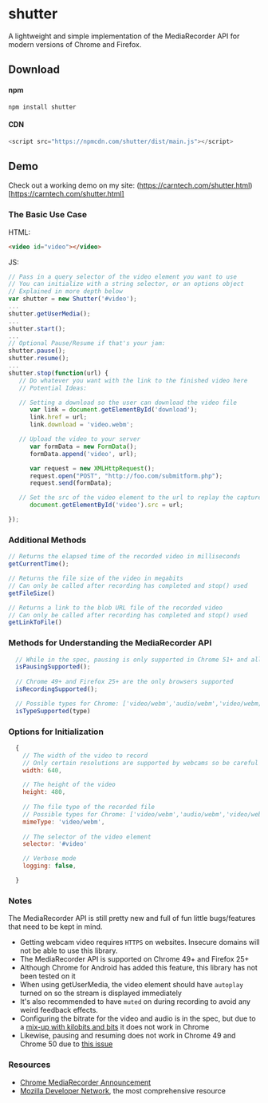 # shutter 

A lightweight and simple implementation of the MediaRecorder API for modern versions of Chrome and Firefox. 

## Download

#### npm
```
npm install shutter
```

#### CDN

```js
<script src="https://npmcdn.com/shutter/dist/main.js"></script>
```

## Demo

Check out a working demo on my site: (https://carntech.com/shutter.html)[https://carntech.com/shutter.html]


### The Basic Use Case

HTML:
```html
<video id="video"></video>
```

JS:
```js
// Pass in a query selector of the video element you want to use
// You can initialize with a string selector, or an options object
// Explained in more depth below
var shutter = new Shutter('#video');
...
shutter.getUserMedia();
...
shutter.start();
...
// Optional Pause/Resume if that's your jam: 
shutter.pause();
shutter.resume();
...
shutter.stop(function(url) {
   // Do whatever you want with the link to the finished video here
   // Potential Ideas:

   // Setting a download so the user can download the video file
      var link = document.getElementById('download');
      link.href = url;
      link.download = 'video.webm';

   // Upload the video to your server
      var formData = new FormData();
      formData.append('video', url);

      var request = new XMLHttpRequest();
      request.open("POST", "http://foo.com/submitform.php");
      request.send(formData);

   // Set the src of the video element to the url to replay the captured footage
      document.getElementById('video').src = url;

});

```



### Additional Methods


``` js
// Returns the elapsed time of the recorded video in milliseconds
getCurrentTime();

// Returns the file size of the video in megabits
// Can only be called after recording has completed and stop() used
getFileSize() 

// Returns a link to the blob URL file of the recorded video
// Can only be called after recording has completed and stop() used
getLinkToFile()

```

### Methods for Understanding the MediaRecorder API

```js
  // While in the spec, pausing is only supported in Chrome 51+ and all Firefox
  isPausingSupported();
  
  // Chrome 49+ and Firefox 25+ are the only browsers supported
  isRecordingSupported();

  // Possible types for Chrome: ['video/webm','audio/webm','video/webm;codecs=vp8','video/webm;codecs=vp9'];
  isTypeSupported(type)
```

### Options for Initialization

```js
  {
    // The width of the video to record
    // Only certain resolutions are supported by webcams so be careful
    width: 640,

    // The height of the video
    height: 480,
    
    // The file type of the recorded file
    // Possible types for Chrome: ['video/webm','audio/webm','video/webm;codecs=vp8','video/webm;codecs=vp9'];
    mimeType: 'video/webm',
    
    // The selector of the video element
    selector: '#video'

    // Verbose mode
    logging: false,

  }
```
 
### Notes

The MediaRecorder API is still pretty new and full of fun little bugs/features that need to be kept in mind.

- Getting webcam video requires `HTTPS` on websites. Insecure domains will not be able to use this library.
- The MediaRecorder API is supported on Chrome 49+ and Firefox 25+
- Although Chrome for Android has added this feature, this library has not been tested on it
- When using getUserMedia, the video element should have `autoplay` turned on so the stream is displayed immediately
- It's also recommended to have `muted` on during recording to avoid any weird feedback effects.
- Configuring the bitrate for the video and audio is in the spec, but due to a [mix-up with kilobits and bits](https://bugs.chromium.org/p/chromium/issues/detail?id=605750&can=1&q=MediaRecorder%20bitrate&colspec=ID%20Pri%20M%20Stars%20ReleaseBlock%20Component%20Status%20Owner%20Summary%20OS%20Modified) it does not work in Chrome 
- Likewise, pausing and resuming does not work in Chrome 49 and Chrome 50 due to [this issue](https://bugs.chromium.org/p/chromium/issues/detail?id=593560&can=1&q=MediaRecorder%20pausing&colspec=ID%20Pri%20M%20Stars%20ReleaseBlock%20Component%20Status%20Owner%20Summary%20OS%20Modified)



### Resources

 - [Chrome MediaRecorder Announcement](https://developers.google.com/web/updates/2016/01/mediarecorder?hl=en)
 - [Mozilla Developer Network](https://developer.mozilla.org/en-US/docs/Web/API/MediaRecorder), the most comprehensive resource

